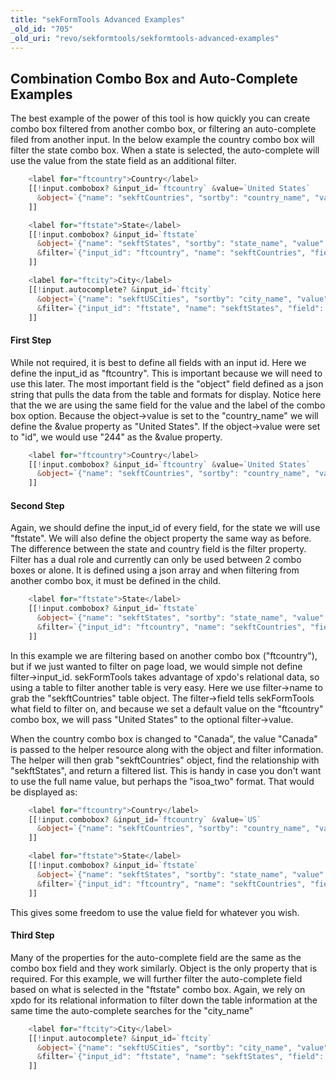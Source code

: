 ```yaml
---
title: "sekFormTools Advanced Examples"
_old_id: "705"
_old_uri: "revo/sekformtools/sekformtools-advanced-examples"
---
```


## Combination Combo Box and Auto-Complete Examples

The best example of the power of this tool is how quickly you can create combo box filtered from another combo box, or filtering an auto-complete filed from another input. In the below example the country combo box will filter the state combo box. When a state is selected, the auto-complete will use the value from the state field as an additional filter.

``` php
    <label for="ftcountry">Country</label>
    [[!input.combobox? &input_id=`ftcountry` &value=`United States`
      &object=`{"name": "sekftCountries", "sortby": "country_name", "value": "country_name", "label": "country_name"}`
    ]]

    <label for="ftstate">State</label>
    [[!input.combobox? &input_id=`ftstate`
      &object=`{"name": "sekftStates", "sortby": "state_name", "value": "state_name", "label": "state_name"}`
      &filter=`{"input_id": "ftcountry", "name": "sekftCountries", "field": "country_name", "value": "United States"}`
    ]]

    <label for="ftcity">City</label>
    [[!input.autocomplete? &input_id=`ftcity`
      &object=`{"name": "sekftUSCities", "sortby": "city_name", "value": "city_name", "label": "city_name"}`
      &filter=`{"input_id": "ftstate", "name": "sekftStates", "field": "state_name"}`
    ]]
```

#### First Step

While not required, it is best to define all fields with an input id. Here we define the input\_id as "ftcountry". This is important because we will need to use this later. The most important field is the "object" field defined as a json string that pulls the data from the table and formats for display. Notice here that the we are using the same field for the value and the label of the combo box option. Because the object->value is set to the "country\_name" we will define the &value property as "United States". If the object->value were set to "id", we would use "244" as the &value property.

``` php
    <label for="ftcountry">Country</label>
    [[!input.combobox? &input_id=`ftcountry` &value=`United States`
      &object=`{"name": "sekftCountries", "sortby": "country_name", "value": "country_name", "label": "country_name"}`
    ]]
```

#### Second Step

Again, we should define the input\_id of every field, for the state we will use "ftstate". We will also define the object property the same way as before. The difference between the state and country field is the filter property. Filter has a dual role and currently can only be used between 2 combo boxes or alone. It is defined using a json array and when filtering from another combo box, it must be defined in the child.

``` php
    <label for="ftstate">State</label>
    [[!input.combobox? &input_id=`ftstate`
      &object=`{"name": "sekftStates", "sortby": "state_name", "value": "state_name", "label": "state_name"}`
      &filter=`{"input_id": "ftcountry", "name": "sekftCountries", "field": "country_name", "value": "United States"}`
    ]]
```

In this example we are filtering based on another combo box ("ftcountry"), but if we just wanted to filter on page load, we would simple not define filter->input\_id. sekFormTools takes advantage of xpdo's relational data, so using a table to filter another table is very easy. Here we use filter->name to grab the "sekftCountries" table object. The filter->field tells sekFormTools what field to filter on, and because we set a default value on the "ftcountry" combo box, we will pass "United States" to the optional filter->value.

When the country combo box is changed to "Canada", the value "Canada" is passed to the helper resource along with the object and filter information. The helper will then grab "sekftCountries" object, find the relationship with "sekftStates", and return a filtered list. This is handy in case you don't want to use the full name value, but perhaps the "isoa\_two" format. That would be displayed as:

``` php
    <label for="ftcountry">Country</label>
    [[!input.combobox? &input_id=`ftcountry` &value=`US`
      &object=`{"name": "sekftCountries", "sortby": "country_name", "value": "isoa_two", "label": "country_name"}`
    ]]

    <label for="ftstate">State</label>
    [[!input.combobox? &input_id=`ftstate`
      &object=`{"name": "sekftStates", "sortby": "state_name", "value": "state_name", "label": "state_name"}`
      &filter=`{"input_id": "ftcountry", "name": "sekftCountries", "field": "isoa_two", "value": "US"}`
    ]]
```

This gives some freedom to use the value field for whatever you wish.

#### Third Step

Many of the properties for the auto-complete field are the same as the combo box field and they work similarly. Object is the only property that is required. For this example, we will further filter the auto-complete field based on what is selected in the "ftstate" combo box. Again, we rely on xpdo for its relational information to filter down the table information at the same time the auto-complete searches for the "city\_name"

``` php
    <label for="ftcity">City</label>
    [[!input.autocomplete? &input_id=`ftcity`
      &object=`{"name": "sekftUSCities", "sortby": "city_name", "value": "city_name", "label": "city_name"}`
      &filter=`{"input_id": "ftstate", "name": "sekftStates", "field": "state_name"}`
    ]]
```